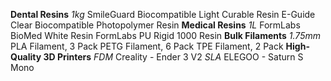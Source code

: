 ﻿**Dental Resins**
*1kg*
SmileGuard Biocompatible Light Curable Resin
E-Guide Clear Biocompatible Photopolymer Resin
**Medical Resins**
*1L*
FormLabs BioMed White Resin
FormLabs PU Rigid 1000 Resin
**Bulk Filaments**
*1.75mm*
PLA Filament, 3 Pack
PETG Filament, 6 Pack
TPE Filament, 2 Pack
**High-Quality 3D Printers**
*FDM*
Creality - Ender 3 V2
*SLA*
ELEGOO - Saturn S Mono
